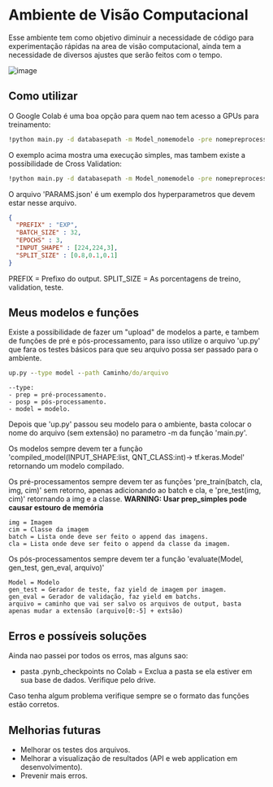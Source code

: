 # Ambiente de Visão Computacional

Esse ambiente tem como objetivo diminuir a necessidade de código para experimentação rápidas na area de visão computacional, ainda tem a necessidade de diversos ajustes que serão feitos com o tempo.

![image](https://user-images.githubusercontent.com/55769006/115746765-fcea3380-a36a-11eb-96a1-01292e9a753e.png)


## Como utilizar

O Google Colab é uma boa opção para quem nao tem acesso a GPUs para treinamento:

```cmd
!python main.py -d databasepath -m Model_nomemodelo -pre nomepreprocessamento -pos nomeposprocessamento -p nomeparametros.json -o pathoutput
``` 

O exemplo acima mostra uma execução simples, mas tambem existe a possibilidade de Cross Validation:

```cmd
!python main.py -d databasepath -m Model_nomemodelo -pre nomepreprocessamento -pos nomeposprocessamento -p nomeparametros.json -o pathoutput -cv numfolds
```

O arquivo 'PARAMS.json' é um exemplo dos hyperparametros que devem estar nesse arquivo.

```json
{
  "PREFIX" : "EXP",
  "BATCH_SIZE" : 32,
  "EPOCHS" : 3,
  "INPUT_SHAPE" : [224,224,3],
  "SPLIT_SIZE" : [0.8,0.1,0.1]
}
```

PREFIX = Prefixo do output.
SPLIT_SIZE = As porcentagens de treino, validation, teste.



## Meus modelos e funções

Existe a possibilidade de fazer um "upload" de modelos a parte, e tambem de funções de pré e pós-processamento, para isso utilize o arquivo 'up.py' que fara os testes básicos para que seu arquivo possa ser passado para o ambiente. 

```cmd
up.py --type model --path Caminho/do/arquivo
```
```
--type:
- prep = pré-processamento.
- posp = pós-processamento.
- model = modelo.
```


Depois que 'up.py' passou seu modelo para o ambiente, basta colocar o nome do arquivo (sem extensão) no parametro -m da função 'main.py'.

Os modelos sempre devem ter a função 'compiled_model(INPUT_SHAPE:list, QNT_CLASS:int)-> tf.keras.Model' retornando um modelo compilado.

Os pré-processamentos sempre devem ter as funções 'pre_train(batch, cla, img, cim)' sem retorno, apenas adicionando ao batch e cla, e 'pre_test(img, cim)' retornando a img e a classe. 
**WARNING: Usar prep_simples pode causar estouro de memória**
```
img = Imagem
cim = Classe da imagem
batch = Lista onde deve ser feito o append das imagens.
cla = Lista onde deve ser feito o append da classe da imagem.
```
Os pós-processamentos sempre devem ter a função 'evaluate(Model, gen_test, gen_eval, arquivo)'
```
Model = Modelo
gen_test = Gerador de teste, faz yield de imagem por imagem.
gen_eval = Gerador de validação, faz yield em batchs.
arquivo = caminho que vai ser salvo os arquivos de output, basta apenas mudar a extensão (arquivo[0:-5] + extsão)
```
## Erros e possíveis soluções
Ainda nao passei por todos os erros, mas alguns sao:

- pasta .pynb_checkpoints no Colab = Exclua a pasta se ela estiver em sua base de dados. Verifique pelo drive.

Caso tenha algum problema verifique sempre se o formato das funções estão corretos.

## Melhorias futuras
- Melhorar os testes dos arquivos.
- Melhorar a visualização de resultados (API e web application em desenvolvimento).
- Prevenir mais erros.
